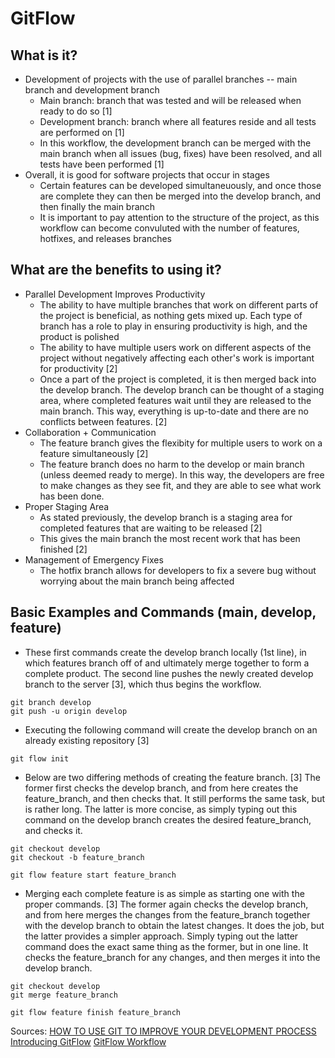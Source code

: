 # GitFlow

## What is it?

* Development of projects with the use of parallel branches -- main branch and development branch
    * Main branch: branch that was tested and will be released when ready to do so [1]
    * Development branch: branch where all features reside and all tests are performed on [1]
    * In this workflow, the development branch can be merged with the main branch when all issues (bug, fixes) have been resolved, and all tests have been performed [1]
* Overall, it is good for software projects that occur in stages
    * Certain features can be developed simultaneuously, and once those are complete they can then be merged into the develop branch, and then finally the main branch
    * It is important to pay attention to the structure of the project, as this workflow can become convuluted with the number of features, hotfixes, and releases branches

## What are the benefits to using it?

* Parallel Development Improves Productivity
    * The ability to have multiple branches that work on different parts of the project is beneficial, as nothing gets mixed up. Each type of branch has a role to play in ensuring productivity is high, and the product is polished
    * The ability to have multiple users work on different aspects of the project without negatively affecting each other's work is important for productivity [2]
    * Once a part of the project is completed, it is then merged back into the develop branch. The develop branch can be thought of a staging area, where completed features wait until they are released to the main branch.
      This way, everything is up-to-date and there are no conflicts between features. [2]
* Collaboration + Communication
    * The feature branch gives the flexibity for multiple users to work on a feature simultaneously [2]
    * The feature branch does no harm to the develop or main branch (unless deemed ready to merge). In this way, the developers are free to make changes as they see fit, and they are able to see what work has been done.
* Proper Staging Area
    * As stated previously, the develop branch is a staging area for completed features that are waiting to be released [2]
    * This gives the main branch the most recent work that has been finished [2]
* Management of Emergency Fixes
    * The hotfix branch allows for developers to fix a severe bug without worrying about the main branch being affected

## Basic Examples and Commands (main, develop, feature) 

* These first commands create the develop branch locally (1st line), in which features branch off of and ultimately merge together to form a complete product. The second line
pushes the newly created develop branch to the server [3], which thus begins the workflow.
```
git branch develop
git push -u origin develop
```

* Executing the following command will create the develop branch on an already existing repository [3]
```
git flow init
```


* Below are two differing methods of creating the feature branch. [3] The former first checks the develop branch, and from here creates the feature_branch, and then checks that. It still performs the same task, but is rather long.
The latter is more concise, as simply typing out this command on the develop branch creates the desired feature_branch, and checks it.
```
git checkout develop
git checkout -b feature_branch
```
```
git flow feature start feature_branch
```


* Merging each complete feature is as simple as starting one with the proper commands. [3] The former again checks the develop branch, and from here merges the changes from the feature_branch together with the develop branch
to obtain the latest changes. It does the job, but the latter provides a simpler approach. Simply typing out the latter command does the exact same thing as the former, but in one line. It checks the feature_branch
for any changes, and then merges it into the develop branch.
```
git checkout develop
git merge feature_branch
```
```
git flow feature finish feature_branch
```


Sources:
[HOW TO USE GIT TO IMPROVE YOUR DEVELOPMENT PROCESS](https://www.popwebdesign.net/popart_blog/en/2017/11/how-to-use-git-to-improve-your-development-process/)
[Introducing GitFlow](https://datasift.github.io/gitflow/IntroducingGitFlow.html)
[GitFlow Workflow](https://www.atlassian.com/git/tutorials/comparing-workflows/gitflow-workflow)